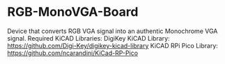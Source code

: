 # RGB-MonoVGA-Board
Device that converts RGB VGA signal into an authentic Monochrome VGA signal.
Required KiCAD Libraries: 
DigiKey KiCAD Library: https://github.com/Digi-Key/digikey-kicad-library
KiCAD RPi Pico Library: https://github.com/ncarandini/KiCad-RP-Pico
